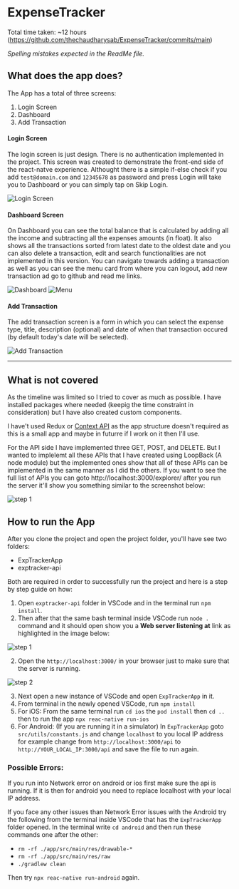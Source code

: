 # ExpenseTracker
Total time taken: ~12 hours (https://github.com/thechaudharysab/ExpenseTracker/commits/main)

*Spelling mistakes expected in the ReadMe file.*

## What does the app does?
The App has a total of three screens:
1. Login Screen
2. Dashboard
3. Add Transaction

#### Login Screen
The login screen is just design. There is no authentication implemented in the project. This screen was created to demonstrate the front-end side of the react-natve experience. Althought there is a simple if-else check if you add `test@domain.com` and `12345678` as password and press Login will take you to Dashboard or you can simply tap on Skip Login.

![Login Screen](https://raw.githubusercontent.com/thechaudharysab/ExpenseTracker/main/readme-assets/s1.png)

#### Dashboard Screen
On Dashboard you can see the total balance that is calculated by adding all the income and subtracting all the expenses amounts (in float). It also shows all the transactions sorted from latest date to the oldest date and you can also delete a transaction, edit and search functionalities are not implemented in this version. You can navigate towards adding a transaction as well as you can see the menu card from where you can logout, add new transaction ad go to github and read me links.

![Dashboard](https://raw.githubusercontent.com/thechaudharysab/ExpenseTracker/main/readme-assets/s2.png)
![Menu](https://raw.githubusercontent.com/thechaudharysab/ExpenseTracker/main/readme-assets/s3.png)

#### Add Transaction
The add transaction screen is a form in which you can select the expense type, title, description (optional) and date of when that transaction occured (by default today's date will be selected).

![Add Transaction](https://raw.githubusercontent.com/thechaudharysab/ExpenseTracker/main/readme-assets/s4.png)

<hr />

## What is not covered
As the timeline was limited so I tried to cover as much as possible. I have installed packages where needed (keepig the time constraint in consideration) but I have also created custom components.

I have't used Redux or [Context API](https://ibjects.medium.com/the-simplest-implementation-of-context-api-in-react-native-94f749187873) as the app structure doesn't required as this is a small app and maybe in futurre if I work on it then I'll use.

For the API side I have implemented three GET, POST, and DELETE. But I wanted to implelemt all these APIs that I have created using LoopBack (A node module) but the implemented ones show that all of these APIs can be implemented in the same manner as I did the others. If you want to see the full list of APIs you can goto http://localhost:3000/explorer/ after you run the server it'll show you something similar to the screenshot below:

![step 1](https://raw.githubusercontent.com/thechaudharysab/ExpenseTracker/main/readme-assets/apis.png)

## How to run the App

After you clone the project and open the project folder, you'll have see two folders:
- ExpTrackerApp
- exptracker-api

Both are required in order to successfully run the project and here is a step by step guide on how:
1. Open `exptracker-api` folder in VSCode and in the terminal run `npm install`.
2. Then after that the same bash terminal inside VSCode run `node .` command and it should open show you a **Web server listening at** link as highlighted in the image below:

![step 1](https://raw.githubusercontent.com/thechaudharysab/ExpenseTracker/main/readme-assets/1.png)

2. Open the `http://localhost:3000/` in your browser just to make sure that the server is running.

![step 2](https://raw.githubusercontent.com/thechaudharysab/ExpenseTracker/main/readme-assets/1a.png)

3. Next open a new instance of VSCode and open `ExpTrackerApp` in it.
4. From terminal in the newly opened VSCode, run `npm install`
5. For iOS: From the same terminal run `cd ios` the `pod install` then `cd ..` then to run the app `npx reac-native run-ios`
6. For Android: (If you are running it in a simulator) In `ExpTrackerApp` goto `src/utils/constants.js` and change `localhost` to you local IP address for example change from `http://localhost:3000/api` to `http://YOUR_LOCAL_IP:3000/api` and save the file to run again.

### Possible Errors:
If you run into Network error on android or ios first make sure the api is running. If it is then for android you need to replace localhost with your local IP address.

If you face any other issues than Network Error issues with the Android try the following from the terminal inside VSCode that has the `ExpTrackerApp` folder opened. In the terminal write `cd android` and then run these commands one after the other:
- `rm -rf ./app/src/main/res/drawable-*`
- `rm -rf ./app/src/main/res/raw`
- `./gradlew clean`

Then try `npx reac-native run-android` again.
